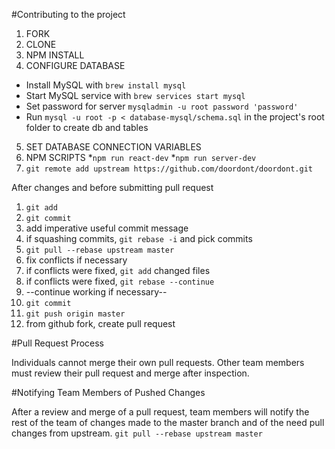 #Contributing to the project

1. FORK 
2. CLONE
3. NPM INSTALL
4. CONFIGURE DATABASE
  * Install MySQL with `brew install mysql`
  * Start MySQL service with `brew services start mysql`
  * Set password for server `mysqladmin -u root password 'password'`
  * Run `mysql -u root -p < database-mysql/schema.sql` in the project's root folder to create db and tables
5. SET DATABASE CONNECTION VARIABLES
6. NPM SCRIPTS
  *`npm run react-dev`
  *`npm run server-dev`
7. `git remote add upstream https://github.com/doordont/doordont.git`

After changes and before submitting pull request
1. `git add` 
2. `git commit`
3. add imperative useful commit message
4. if squashing commits, `git rebase -i` and pick commits
5. `git pull --rebase upstream master`
6. fix conflicts if necessary
7. if conflicts were fixed, `git add` changed files
8. if conflicts were fixed, `git rebase --continue` 
9. --continue working if necessary--
10. `git commit`
11. `git push origin master`
12. from github fork, create pull request

#Pull Request Process

Individuals cannot merge their own pull requests. Other team members
must review their pull request and merge after inspection. 


#Notifying Team Members of Pushed Changes

After a review and merge of a pull request, team members will notify 
the rest of the team of changes made to the master branch and of the need 
pull changes from upstream. 
`git pull --rebase upstream master`